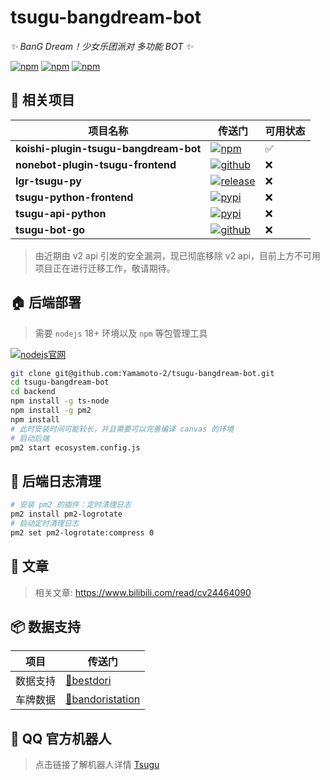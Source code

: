 

# tsugu-bangdream-bot 


*✨ BanG Dream！少女乐团派对 多功能 BOT ✨*


[![npm](https://img.shields.io/npm/v/koishi-plugin-tsugu-bangdream-bot?style=flat-square)](https://www.npmjs.com/package/koishi-plugin-tsugu-bangdream-bot) [![npm](https://img.shields.io/npm/l/koishi-plugin-tsugu-bangdream-bot?style=flat-square)](https://www.npmjs.com/package/koishi-plugin-tsugu-bangdream-bot) [![npm](https://img.shields.io/npm/dt/koishi-plugin-tsugu-bangdream-bot?style=flat-square)](https://www.npmjs.com/package/koishi-plugin-tsugu-bangdream-bot)


## 🚪 相关项目

| 项目名称 | 传送门 | 可用状态 |
| --- | --- | --- |
| **koishi-plugin-tsugu-bangdream-bot** | [![npm](https://img.shields.io/npm/v/koishi-plugin-tsugu-bangdream-bot?style=flat-square)](https://koishi.chat/zh-CN/manual/introduction.html)| ✅ |
| **nonebot-plugin-tsugu-frontend** | [![github](https://img.shields.io/github/v/release/zhaomaoniu/nonebot-plugin-tsugu-frontend?style=flat-square)](https://github.com/zhaomaoniu/nonebot-plugin-tsugu-frontend/) | ❌ |
| **lgr-tsugu-py** | [![release](https://img.shields.io/github/v/release/kumoSleeping/lgr-tsugu-py?style=flat-square)](https://github.com/kumoSleeping/lgr-tsugu-py) | ❌ |
| **tsugu-python-frontend**| [![pypi](https://img.shields.io/pypi/v/tsugu?style=flat-square)](https://github.com/kumoSleeping/tsugu-python-frontend/)| ❌ |
| **tsugu-api-python**| [![pypi](https://img.shields.io/pypi/v/tsugu-api-python?style=flat-square)](https://pypi.org/project/tsugu-api-python/)| ❌ |
| **tsugu-bot-go**| [![github](https://img.shields.io/github/v/release/WindowsSov8forUs/tsugu-bot-go?style=flat-square)](https://github.com/WindowsSov8forUs/tsugu-bot-go) | ❌ |

> 由近期由 v2 api 引发的安全漏洞，现已彻底移除 v2 api，目前上方不可用项目正在进行迁移工作，敬请期待。


## 🏠 后端部署

> 需要 `nodejs` 18+ 环境以及 `npm` 等包管理工具

  [![nodejs官网](https://img.shields.io/badge/nodejs官网-18.16.0+-green?style=flat-square)](https://nodejs.org/zh-cn/download/)

```bash
git clone git@github.com:Yamamoto-2/tsugu-bangdream-bot.git
cd tsugu-bangdream-bot
cd backend
npm install -g ts-node
npm install -g pm2
npm install 
# 此时安装时间可能较长，并且需要可以完善编译 canvas 的环境
# 启动后端
pm2 start ecosystem.config.js
```

## 🧹 后端日志清理

```bash
# 安装 pm2 的插件：定时清理日志
pm2 install pm2-logrotate
# 启动定时清理日志
pm2 set pm2-logrotate:compress 0
```


## 📖 文章

> 相关文章: https://www.bilibili.com/read/cv24464090 

## 📦 数据支持

| 项目 | 传送门 |
| --- | --- |
| 数据支持 | [🔗bestdori](https://bestdori.com/) |
| 车牌数据 | [🔗bandoristation](https://bandoristation.com) |


## 🐧 QQ 官方机器人
> 点击链接了解机器人详情 [Tsugu](https://qun.qq.com/qunpro/robot/qunshare?robot_uin=3889000770&robot_appid=102076262&biz_type=0)
